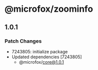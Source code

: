 # @microfox/zoominfo

## 1.0.1

### Patch Changes

- 7243805: initialize package
- Updated dependencies [7243805]
  - @microfox/core@1.0.1
